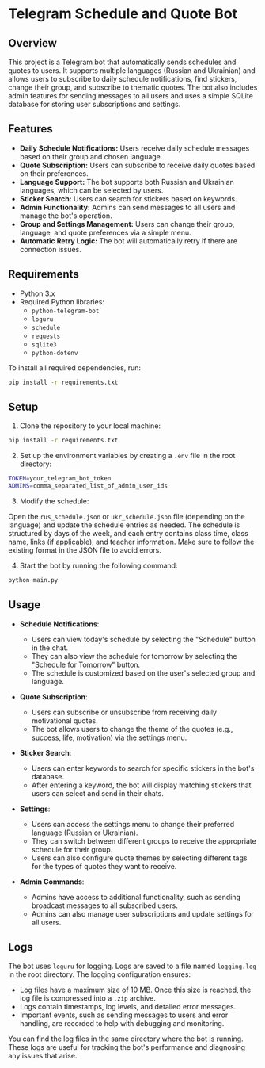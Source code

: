 # Telegram Schedule and Quote Bot

## Overview

This project is a Telegram bot that automatically sends schedules and quotes to users. It supports multiple languages (Russian and Ukrainian) and allows users to subscribe to daily schedule notifications, find stickers, change their group, and subscribe to thematic quotes. The bot also includes admin features for sending messages to all users and uses a simple SQLite database for storing user subscriptions and settings.

## Features

- **Daily Schedule Notifications:** Users receive daily schedule messages based on their group and chosen language.
- **Quote Subscription:** Users can subscribe to receive daily quotes based on their preferences.
- **Language Support:** The bot supports both Russian and Ukrainian languages, which can be selected by users.
- **Sticker Search:** Users can search for stickers based on keywords.
- **Admin Functionality:** Admins can send messages to all users and manage the bot's operation.
- **Group and Settings Management:** Users can change their group, language, and quote preferences via a simple menu.
- **Automatic Retry Logic:** The bot will automatically retry if there are connection issues.

## Requirements

- Python 3.x
- Required Python libraries:
  - `python-telegram-bot`
  - `loguru`
  - `schedule`
  - `requests`
  - `sqlite3`
  - `python-dotenv`

To install all required dependencies, run:

```bash
pip install -r requirements.txt
```

## Setup

1. Clone the repository to your local machine:

```bash
pip install -r requirements.txt
```

2. Set up the environment variables by creating a `.env` file in the root directory:

```bash
TOKEN=your_telegram_bot_token
ADMINS=comma_separated_list_of_admin_user_ids
```

3. Modify the schedule:

Open the `rus_schedule.json` or `ukr_schedule.json` file (depending on the language) and update the schedule entries as needed. The schedule is structured by days of the week, and each entry contains class time, class name, links (if applicable), and teacher information. Make sure to follow the existing format in the JSON file to avoid errors.

4. Start the bot by running the following command:

```bash
python main.py
```

## Usage

- **Schedule Notifications**:

  - Users can view today's schedule by selecting the "Schedule" button in the chat.
  - They can also view the schedule for tomorrow by selecting the "Schedule for Tomorrow" button.
  - The schedule is customized based on the user's selected group and language.

- **Quote Subscription**:

  - Users can subscribe or unsubscribe from receiving daily motivational quotes.
  - The bot allows users to change the theme of the quotes (e.g., success, life, motivation) via the settings menu.

- **Sticker Search**:

  - Users can enter keywords to search for specific stickers in the bot's database.
  - After entering a keyword, the bot will display matching stickers that users can select and send in their chats.

- **Settings**:

  - Users can access the settings menu to change their preferred language (Russian or Ukrainian).
  - They can switch between different groups to receive the appropriate schedule for their group.
  - Users can also configure quote themes by selecting different tags for the types of quotes they want to receive.

- **Admin Commands**:
  - Admins have access to additional functionality, such as sending broadcast messages to all subscribed users.
  - Admins can also manage user subscriptions and update settings for all users.

## Logs

The bot uses `loguru` for logging. Logs are saved to a file named `logging.log` in the root directory. The logging configuration ensures:

- Log files have a maximum size of 10 MB. Once this size is reached, the log file is compressed into a `.zip` archive.
- Logs contain timestamps, log levels, and detailed error messages.
- Important events, such as sending messages to users and error handling, are recorded to help with debugging and monitoring.

You can find the log files in the same directory where the bot is running. These logs are useful for tracking the bot's performance and diagnosing any issues that arise.
